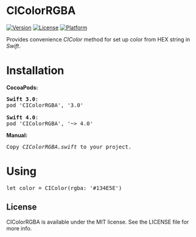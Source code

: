 # CIColorRGBA

[![Version](https://img.shields.io/cocoapods/v/CIColorRGBA.svg?style=flat)](http://cocoadocs.org/docsets/CIColorRGBA)
[![License](https://img.shields.io/cocoapods/l/CIColorRGBA.svg?style=flat)](http://cocoadocs.org/docsets/CIColorRGBA)
[![Platform](https://img.shields.io/cocoapods/p/CIColorRGBA.svg?style=flat)](http://cocoadocs.org/docsets/CIColorRGBA)

Provides convenience <i>CIColor</i> method for set up color from HEX string in <i>Swift</i>.

# Installation

<b>CocoaPods:</b>
<pre>
<b>Swift 3.0</b>:
pod 'CIColorRGBA', '3.0'

<b>Swift 4.0</b>:
pod 'CIColorRGBA', '~> 4.0'
</pre>

<b>Manual:</b>
<pre>
Copy <i>CIColorRGBA.swift</i> to your project.
</pre>

# Using

<pre>
let color = CIColor(rgba: '#134E5E')
</pre>

## License

CIColorRGBA is available under the MIT license. See the LICENSE file for more info.
